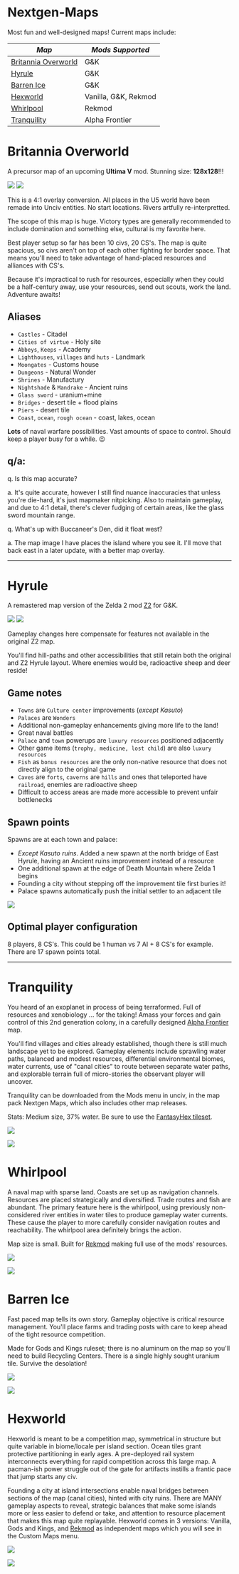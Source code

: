 # Nextgen-Maps
Most fun and well-designed maps! Current maps include:

| _Map_ | _Mods Supported_ |
| --- | --- |
| [Britannia Overworld](./#Britannia%20Overworld) | G&K |
| [Hyrule](Hyrule) | G&K |
| [Barren Ice](./Barren%20Ice) | G&K |
| [Hexworld](Hexworld) | Vanilla, G&K, Rekmod |
| [Whirlpool](Whirlpool) | Rekmod |
| [Tranquility](Tranquility) | Alpha Frontier |

# Britannia Overworld

A precursor map of an upcoming **Ultima V** mod. Stunning size: **128x128**!!!

![](https://github.com/hackedpassword/Unciv-Assets/blob/main/Images/Nextgen-Maps/Britannia%20Overworld%20G%26K.png)
![](https://github.com/hackedpassword/Unciv-Assets/blob/main/Images/Nextgen-Maps/Britannia%20Overworld%20G%26K%20map1.png)

This is a 4:1 overlay conversion. All places in the U5 world have been remade into Unciv entities. No start locations. Rivers artfully re-interpretted.

The scope of this map is huge. Victory types are generally recommended to include domination and something else, cultural is my favorite here.

Best player setup so far has been 10 civs, 20 CS's. The map is quite spacious, so civs aren't on top of each other fighting for border space. That means you'll need to take advantage of hand-placed resources and alliances with CS's.

Because it's impractical to rush for resources, especially when they could be a half-century away, use your resources, send out scouts, work the land. Adventure awaits!

## Aliases
- `Castles` - Citadel
- `Cities of virtue` - Holy site
- `Abbeys`, `Keeps` - Academy
- `Lighthouses`, `villages` and `huts` - Landmark
- `Moongates` - Customs house
- `Dungeons` - Natural Wonder 
- `Shrines` - Manufactury
- `Nightshade` & `Mandrake` - Ancient ruins
- `Glass sword` - uranium+mine
- `Bridges` - desert tile + flood plains 
- `Piers` - desert tile 
- `Coast`, `ocean`, `rough ocean` - coast, lakes, ocean

**Lots** of naval warfare possibilities. Vast amounts of space to control. Should keep a player busy for a while. 😉

## q/a:

q. Is this map accurate?

a. It's quite accurate, however I still find nuance inaccuracies that unless you're die-hard, it's just mapmaker nitpicking. Also to maintain gameplay, and due to 4:1 detail, there's clever fudging of certain areas, like the glass sword mountain range.

q. What's up with Buccaneer's Den, did it float west?

a. The map image I have places the island where you see it. I'll move that back east in a later update, with a better map overlay.

---

# Hyrule

A remastered map version of the Zelda 2 mod [Z2](https://github.com/hackedpassword/Z2) for G&K.

![](https://github.com/hackedpassword/Unciv-Assets/blob/main/Images/Nextgen-Maps/Hyrule%20base.jpg)
![](https://raw.githubusercontent.com/hackedpassword/Unciv-Assets/main/Images/Nextgen-Maps/Screenshot_20240316_163346.jpg)

Gameplay changes here compensate for features not available in the original Z2 map. 

You'll find hill-paths and other accessibilities that still retain both the original and Z2 Hyrule layout. Where enemies would be, radioactive sheep and deer reside!

## Game notes
- `Towns` are `Culture center` improvements (_except Kasuto_)
- `Palaces` are `Wonders`
- Additional non-gameplay enhancements giving more life to the land!
- Great naval battles
- `Palace` and `town` powerups are `luxury resources` positioned adjacently
- Other game items (`trophy, medicine, lost child`) are also `luxury resources`
- `Fish` as `bonus resources` are the only non-native resource that does not directly align to the original game
- `Caves` are `forts`, `caverns` are `hills` and ones that teleported have `railroad`, enemies are radioactive sheep
- Difficult to access areas are made more accessible to prevent unfair bottlenecks

## Spawn points
Spawns are at each town and palace:
- _Except Kasuto ruins_. Added a new spawn at the north bridge of East Hyrule, having an Ancient ruins improvement instead of a resource
- One additional spawn at the edge of Death Mountain where Zelda 1 begins
- Founding a city without stepping off the improvement tile first buries it!
- Palace spawns automatically push the initial settler to an adjacent tile

![](https://github.com/hackedpassword/Unciv-Assets/blob/main/Images/Nextgen-Maps/Hyrule-preview.png)

## Optimal player configuration
8 players, 8 CS's. This could be 1 human vs 7 AI + 8 CS's for example. There are 17 spawn points total.

---

# Tranquility

You heard of an exoplanet in process of being terraformed. Full of resources and xenobiology ... for the taking! Amass your forces and gain control of this 2nd generation colony, in a carefully designed [Alpha Frontier](https://github.com/carriontrooper/Alpha-Frontier) map.

You'll find villages and cities already established, though there is still much landscape yet to be explored. Gameplay elements include sprawling water paths, balanced and modest resources, differential environmental biomes, water currents, use of "canal cities" to route between separate water paths, and explorable terrain full of micro-stories the observant player will uncover.

Tranquility can be downloaded from the Mods menu in unciv, in the map pack Nextgen Maps, which also includes other map releases.

Stats: Medium size, 37% water. Be sure to use the [FantasyHex tileset](https://github.com/carriontrooper/Alpha-Frontier/tree/main/Images/TileSets/FantasyHex).

![](https://github.com/hackedpassword/Unciv-Assets/blob/main/Images/Nextgen-Maps/Tranquility_map.jpg)

![](https://github.com/hackedpassword/Unciv-Assets/blob/main/Images/Nextgen-Maps/Tranquility_action.jpg)

# Whirlpool

A naval map with sparse land. Coasts are set up as navigation channels. Resources are placed strategically and diversified. Trade routes and fish are abundant. The primary feature here is the whirlpool, using previously non-considered river entities in water tiles to produce gameplay water currents. These cause the player to more carefully consider navigation routes and reachability. The whirlpool area definitely brings the action.

Map size is small. Built for [Rekmod](https://github.com/ravignir/RekMOD) making full use of the mods' resources.

![](https://github.com/hackedpassword/Unciv-Assets/blob/main/Images/Nextgen-Maps/Whirlpool_map.jpg)

![](https://github.com/hackedpassword/Unciv-Assets/blob/main/Images/Nextgen-Maps/Whirlpool_action.jpg)

# Barren Ice

Fast paced map tells its own story. Gameplay objective is critical resource management. You'll place farms and trading posts with care to keep ahead of the tight resource competition.

Made for Gods and Kings ruleset; there is no aluminum on the map so you'll need to build Recycling Centers. There is a single highly sought uranium tile. Survive the desolation!

![](https://github.com/hackedpassword/Unciv-Assets/blob/main/Images/Nextgen-Maps/Barren_Ice_map.jpg)

![](https://github.com/hackedpassword/Unciv-Assets/blob/main/Images/Nextgen-Maps/Barren_Ice_action.jpg)

# Hexworld

Hexworld is meant to be a competition map, symmetrical in structure but quite variable in biome/locale per island section. Ocean tiles grant protective partitioning in early ages. A pre-deployed rail system interconnects everything for rapid competition across this large map. A pacman-ish power struggle out of the gate for artifacts instills a frantic pace that jump starts any civ.

Founding a city at island intersections enable naval bridges between sections of the map (canal cities), hinted with city ruins. There are MANY gameplay aspects to reveal, strategic balances that make some islands more or less easier to defend or take, and attention to resource placement that makes this map quite replayable. Hexworld comes in 3 versions: Vanilla, Gods and Kings, and [Rekmod](https://github.com/ravignir/RekMOD) as independent maps which you will see in the Custom Maps menu.

![](https://github.com/hackedpassword/Unciv-Assets/blob/main/Images/Nextgen-Maps/Hexworld_map.jpg)

![](https://github.com/hackedpassword/Unciv-Assets/blob/main/Images/Nextgen-Maps/Hexworld_action.jpg)

